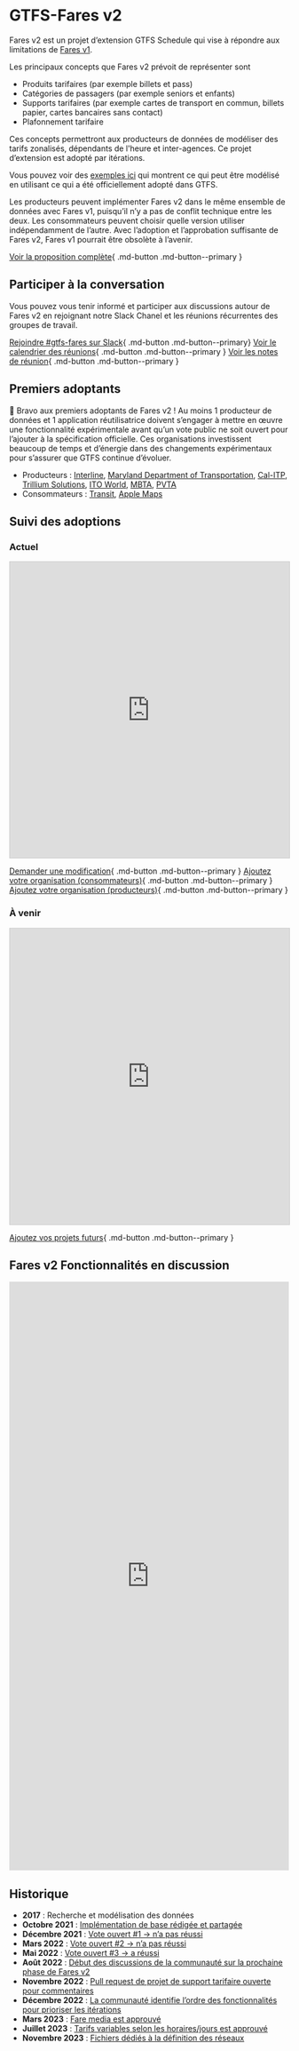# GTFS-Fares v2 
 
 Fares v2 est un projet d’extension GTFS Schedule qui vise à répondre aux limitations de [Fares v1](../../../documentation/schedule/examples/fares-v1/). 
 
 Les principaux concepts que Fares v2 prévoit de représenter sont

 - Produits tarifaires (par exemple billets et pass) 
 - Catégories de passagers (par exemple seniors et enfants) 
 - Supports tarifaires (par exemple cartes de transport en commun, billets papier, cartes bancaires sans contact) 
 - Plafonnement tarifaire 
 
 Ces concepts permettront aux producteurs de données de modéliser des tarifs zonalisés, dépendants de l'heure et inter-agences. Ce projet d’extension est adopté par itérations. 
 
 Vous pouvez voir des [exemples ici](../../../documentation/schedule/examples/fares-v2) qui montrent ce qui peut être modélisé en utilisant ce qui a été officiellement adopté dans GTFS. 
 
 Les producteurs peuvent implémenter Fares v2 dans le même ensemble de données avec Fares v1, puisqu’il n’y a pas de conflit technique entre les deux. Les consommateurs peuvent choisir quelle version utiliser indépendamment de l’autre. Avec l’adoption et l’approbation suffisante de Fares v2, Fares v1 pourrait être obsolète à l’avenir. 
 
 [Voir la proposition complète](https://share.mobilitydata.org/gtfs-fares-v2){ .md-button .md-button--primary } 
 
## Participer à la conversation 
 Vous pouvez vous tenir informé et participer aux discussions autour de Fares v2 en rejoignant notre Slack Chanel et les réunions récurrentes des groupes de travail. 

 [Rejoindre #gtfs-fares sur Slack](https://share.mobilitydata.org/slack){ .md-button .md-button--primary} [Voir le calendrier des réunions](https://www.eventbrite.ca/e/specifications-discussions-gtfs-fares-v2-monthly-meetings-tickets-522966225057){ .md-button .md-button--primary } [Voir les notes de réunion](https://docs.google.com/document/d/1d3g5bMXupdElCKrdv6rhFNN11mrQgEk-ibA7wdqVLTU/edit){ .md-button .md-button--primary } 
 
## Premiers adoptants 
 
 🎉 Bravo aux premiers adoptants de Fares v2 ! Au moins 1 producteur de données et 1 application réutilisatrice doivent s’engager à mettre en œuvre une fonctionnalité expérimentale avant qu’un vote public ne soit ouvert pour l’ajouter à la spécification officielle. Ces organisations investissent beaucoup de temps et d’énergie dans des changements expérimentaux pour s’assurer que GTFS continue d’évoluer. 
 
 - Producteurs : <a href="https://www.interline.io/" target="_blank">Interline</a>, <a href="https://www.mta.maryland.gov/developer-resources" target="_blank">Maryland Department of Transportation</a>, <a href="https://dot.ca.gov/cal-itp/cal-itp-gtfs" target="_blank">Cal-ITP</a>, <a href="https://trilliumtransit.com/" target="_blank">Trillium Solutions</a>, <a href="https://www.itoworld.com/" target="_blank">ITO World</a>, <a href="https://www.mbta.com/" target="_blank">MBTA</a>, <a href="http://www.pvta.com/" target="_blank">PVTA</a> 
 - Consommateurs : <a href="https://transitapp.com/" target="_blank">Transit</a>, <a href="https://www.apple.com/">Apple Maps</a> 
 
## Suivi des adoptions
### Actuel 

 <iframe class="airtable-embed" src="https://airtable.com/embed/shrZzYzPYao7iExlW?backgroundColor=red&viewControls=on" frameborder="0" onmousewheel="" width="100%" height="533" style="background: transparent; border: 1px solid#ccc;"></iframe> 
 
 [Demander une modification](https://airtable.com/shr8aT0K9bpncmy0V){ .md-button .md-button--primary } [Ajoutez votre organisation (consommateurs)](https://airtable.com/shr5B6Pl1r9KH9qMX){ .md-button .md-button--primary } [Ajoutez votre organisation (producteurs)](https://airtable.com/shrn0Afa3TPNkOAEh){ .md-button .md-button--primary } 
 
### À venir

 <iframe class="airtable-embed" src="https://airtable.com/embed/shrUrgZTO1noUF66R?backgroundColor=red&viewControls=on" frameborder="0" onmousewheel="" width="100%" height="533" style="background: transparent; border: 1px solid#ccc;"></iframe> 
 
 [Ajoutez vos projets futurs](https://airtable.com/shrvnI40zuFXmDsQI){ .md-button .md-button--primary } 
 
## Fares v2 Fonctionnalités en discussion 
 
 <iframe src="https://portal.productboard.com/rhk8dbtic1iqakfznucry448" frameborder="0" width="100%", style="min-height:1060px;"></iframe> 
 
## Historique
- **2017** : Recherche et modélisation des données
- **Octobre 2021** : <a href="https://github.com/google/transit/pull/286#issue-1026848880" target="_blank">Implémentation de base rédigée et partagée</a> 
- **Décembre 2021** : <a href="https://github.com/google/transit/pull/286#issuecomment-990258396" target="_blank">Vote ouvert #1 → n’a pas réussi</a> 
 - **Mars 2022** : <a href="https://github.com/google/transit/pull/286#issuecomment-1080716109" target="_blank">Vote ouvert #2 → n’a pas réussi</a> 
 - **Mai 2022** : <a href="https://github.com/google/transit/pull/286#issuecomment-1121392932" target="_blank">Vote ouvert #3 → a réussi</a> 
 - **Août 2022** : <a href="https://github.com/google/transit/issues/341" target="_blank">Début des discussions de la communauté sur la prochaine phase de Fares v2</a> 
 - **Novembre 2022** : <a href="https://github.com/google/transit/pull/355" target="_blank">Pull request de projet de support tarifaire ouverte pour commentaires</a> 
 - **Décembre 2022** : <a href="https://github.com/google/transit/issues/341#issuecomment-1339947915" target="_blank">La communauté identifie l’ordre des fonctionnalités pour prioriser les itérations</a> 
 - **Mars 2023** : <a href="https://github.com/google/transit/pull/355#issuecomment-1468326858" target="_blank">Fare media est approuvé</a> 
 - **Juillet 2023** : <a href="https://github.com/google/transit/pull/357#issuecomment-1653561813" target="_blank">Tarifs variables selon les horaires/jours est approuvé</a> 
 - **Novembre 2023** : <a href="https://github.com/google/transit/pull/405#issuecomment-1830665141" target="_blank">Fichiers dédiés à la définition des réseaux</a> 
